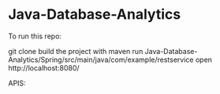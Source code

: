 # Java-Database-Analytics

To run this repo:


git clone
build the project with maven
run Java-Database-Analytics/Spring/src/main/java/com/example/restservice
open http://localhost:8080/


APIS:
